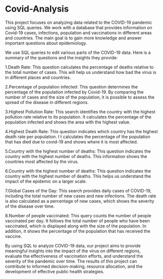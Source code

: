 # Covid-Analysis

This project focuses on analyzing data related to the COVID-19 pandemic using SQL queries. We work with a database that provides information on Covid-19 cases, infections, population and vaccinations in different areas and countries. The main goal is to gain more knowledge and answer important questions about epidemiology.

We use SQL queries to edit various parts of the COVID-19 data. Here is a summary of the questions and the insights they provide:

1.Death Rate: This question calculates the percentage of deaths relative to the total number of cases. 
This will help us understand how bad the virus is in different places and countries.

2.Percentage of population infected: This question determines the percentage of the population infected by Covid-19.
By comparing the number of cases and the size of the population, it is possible to assess the spread of the disease in different regions.

3.Highest Pollution Rate: This search identifies the country with the highest pollution rate relative to its population. 
It calculates the percentage of the population infected and shows the area with the highest value.

4.Highest Death Rate: This question indicates which country has the highest death rate per population. I
t calculates the percentage of the population that has died due to covid-19 and shows where it is most affected.

5.Country with the highest number of deaths: This question indicates the country with the highest number of deaths. 
This information shows the countries most affected by the virus.

6.Country with the highest number of deaths: This question indicates the country with the highest number of deaths. This helps us understand the impact of the epidemic on a larger scale.

7.Global Cases of the Day: This search provides daily cases of COVID-19,
including the total number of new cases and new infections. 
The death rate is also calculated as a percentage of new cases, which shows the severity of the disease over time.

8.Number of people vaccinated: This query counts the number of people vaccinated per day. 
It follows the total number of people who have been vaccinated, which is displayed along with the size of the population.
In addition, it shows the percentage of the population that has received the vaccine.

By using SQL to analyze COVID-19 data, our project aims to provide meaningful insights into the impact of the virus on different regions,
evaluate the effectiveness of vaccination efforts, and understand the severity of the pandemic over time.
The results of this project can contribute to informed decision-making, resource allocation, and the development of effective public health strategies.
